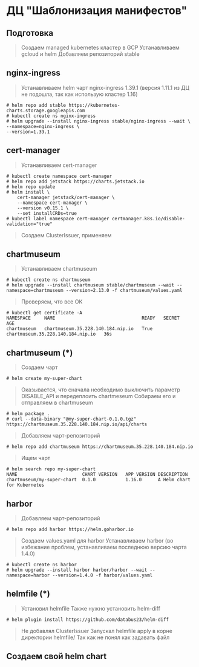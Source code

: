 # ДЦ "Шаблонизация манифестов"

## Подготовка

> Создаем managed kubernetes кластер в GCP
> Устанавливаем gcloud и helm
> Добавляем репозиторий stable

## nginx-ingress

> Устанавливаем helm чарт nginx-ingress 1.39.1 (версия 1.11.1 из ДЦ не подошла, так как использую кластер 1.16)

```shell script
# helm repo add stable https://kubernetes-charts.storage.googleapis.com
# kubectl create ns nginx-ingress
# helm upgrade --install nginx-ingress stable/nginx-ingress --wait \                                                     
--namespace=nginx-ingress \
--version=1.39.1
```

## cert-manager

> Устанавливаем cert-manager

```shell script
# kubectl create namespace cert-manager
# helm repo add jetstack https://charts.jetstack.io
# helm repo update
# helm install \                                                                                             
    cert-manager jetstack/cert-manager \
    --namespace cert-manager \
    --version v0.15.1 \
    --set installCRDs=true
# kubectl label namespace cert-manager certmanager.k8s.io/disable-validation="true"
```

> Создаем ClusterIssuer, применяем

## chartmuseum

> Устанавливаем chartmuseum

```shell script
# kubectl create ns chartmuseum
# helm upgrade --install chartmuseum stable/chartmuseum --wait --namespace=chartmuseum --version=2.13.0 -f chartmuseum/values.yaml
```

> Проверяем, что все ОК

```shell script
# kubectl get certificate -A                        
NAMESPACE     NAME                                READY   SECRET                              AGE
chartmuseum   chartmuseum.35.228.140.184.nip.io   True    chartmuseum.35.228.140.184.nip.io   36s
```

## chartmuseum (*)

> Создаем чарт

```shell script
# helm create my-super-chart
```

> Оказывается, что сначала необходимо выключить параметр DISABLE_API и передеплоить chartmeseum
> Собираем его и отправляем в chartmuseum

```shell script
# helm package .
# curl --data-binary "@my-super-chart-0.1.0.tgz" https://chartmuseum.35.228.140.184.nip.io/api/charts
```

> Добавляем чарт-репозиторий

```shell script
# helm repo add chartmuseum https://chartmuseum.35.228.140.184.nip.io
```

> Ищем чарт

```shell script
# helm search repo my-super-chart
NAME                      	CHART VERSION	APP VERSION	DESCRIPTION                
chartmuseum/my-super-chart	0.1.0        	1.16.0     	A Helm chart for Kubernetes
```

## harbor

> Добавляем чарт-репозиторий

```shell script
# helm repo add harbor https://helm.goharbor.io
```

> Создаем values.yaml для harbor
> Устанавливаем harbor (во избежание проблем, устанавливаем последнюю версию чарта 1.4.0)

```shell script
# kubectl create ns harbor
# helm upgrade --install harbor harbor/harbor --wait --namespace=harbor --version=1.4.0 -f harbor/values.yaml
```

## helmfile (*)

> Установил helmfile
> Также нужно установить helm-diff

```shell script
# helm plugin install https://github.com/databus23/helm-diff
```

> Не добавлял ClusterIssuer
> Запускал helmfile apply в корне директории helmfile/
> Так как не понял как задавать файл

## Создаем свой helm chart

